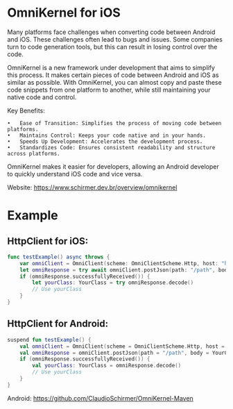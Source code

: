 # OmniKernel for iOS

Many platforms face challenges when converting code between Android and iOS. These challenges often lead to bugs and issues. Some companies turn to code generation tools, but this can result in losing control over the code.

OmniKernel is a new framework under development that aims to simplify this process. It makes certain pieces of code between Android and iOS as similar as possible. With OmniKernel, you can almost copy and paste these code snippets from one platform to another, while still maintaining your native code and control.

Key Benefits:

	•	Ease of Transition: Simplifies the process of moving code between platforms.
	•	Maintains Control: Keeps your code native and in your hands.
	•	Speeds Up Development: Accelerates the development process.
	•	Standardizes Code: Ensures consistent readability and structure across platforms.

OmniKernel makes it easier for developers, allowing an Android developer to quickly understand iOS code and vice versa.

Website: https://www.schirmer.dev.br/overview/omnikernel

# Example
## HttpClient for iOS: 
```swift
func testExample() async throws {
    var omniClient = OmniClient(scheme: OmniClientScheme.Http, host: "host.com")
    let omniResponse = try await omniClient.postJson(path: "/path", body: YourClass(value: "value"))
    if (omniResponse.successfullyReceived()) {
        let yourClass: YourClass = try omniResponse.decode()
        // Use yourClass
    }
}
```
## HttpClient for Android:
```kotlin
suspend fun testExample() {
    val omniClient = OmniClient(scheme = OmniClientScheme.Http, host = "host.com")
    val omniResponse = omniClient.postJson(path = "/path", body = YourClass(value = "value"))
    if (omniResponse.successfullyReceived()) {
        val yourClass: YourClass = omniResponse.decode()
        // Use yourClass
    }
}
```
Android: https://github.com/ClaudioSchirmer/OmniKernel-Maven
